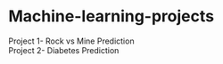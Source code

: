 # Machine-learning-projects

Project 1- Rock vs Mine Prediction
<br>
Project 2- Diabetes Prediction 
